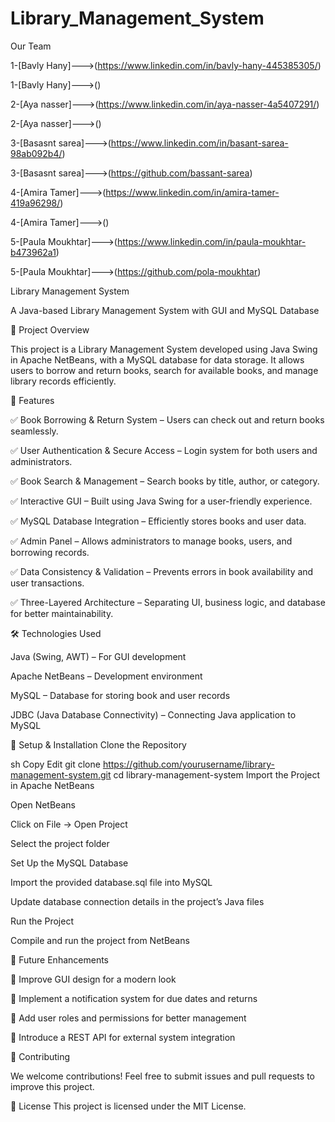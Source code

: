 # Library_Management_System

Our Team 

1-[Bavly Hany]--->(https://www.linkedin.com/in/bavly-hany-445385305/)

1-[Bavly Hany]--->()


2-[Aya nasser]--->(https://www.linkedin.com/in/aya-nasser-4a5407291/)

2-[Aya nasser]--->()


3-[Basasnt sarea]--->(https://www.linkedin.com/in/basant-sarea-98ab092b4/)

3-[Basasnt sarea]--->(https://github.com/bassant-sarea)


4-[Amira Tamer]--->(https://www.linkedin.com/in/amira-tamer-419a96298/)

4-[Amira Tamer]--->()


5-[Paula Moukhtar]--->(https://www.linkedin.com/in/paula-moukhtar-b473962a1)

5-[Paula Moukhtar]--->(https://github.com/pola-moukhtar)
 

 
 Library Management System

A Java-based Library Management System with GUI and MySQL Database

🚀 Project Overview

This project is a Library Management System developed using Java Swing in Apache NetBeans, with a MySQL database for data storage. It allows users to borrow and return books, search for available books, and manage library records efficiently.

🔹 Features

✅ Book Borrowing & Return System – Users can check out and return books seamlessly.

✅ User Authentication & Secure Access – Login system for both users and administrators.

✅ Book Search & Management – Search books by title, author, or category.

✅ Interactive GUI – Built using Java Swing for a user-friendly experience.

✅ MySQL Database Integration – Efficiently stores books and user data.

✅ Admin Panel – Allows administrators to manage books, users, and borrowing records.

✅ Data Consistency & Validation – Prevents errors in book availability and user transactions.

✅ Three-Layered Architecture – Separating UI, business logic, and database for better maintainability.



🛠 Technologies Used

Java (Swing, AWT) – For GUI development

Apache NetBeans – Development environment

MySQL – Database for storing book and user records

JDBC (Java Database Connectivity) – Connecting Java application to MySQL

📌 Setup & Installation
Clone the Repository

sh
Copy
Edit
git clone https://github.com/yourusername/library-management-system.git
cd library-management-system
Import the Project in Apache NetBeans

Open NetBeans

Click on File → Open Project

Select the project folder

Set Up the MySQL Database

Import the provided database.sql file into MySQL

Update database connection details in the project’s Java files

Run the Project

Compile and run the project from NetBeans

📌 Future Enhancements

🔹 Improve GUI design for a modern look

🔹 Implement a notification system for due dates and returns

🔹 Add user roles and permissions for better management

🔹 Introduce a REST API for external system integration

🤝 Contributing

We welcome contributions! Feel free to submit issues and pull requests to improve this project.

📜 License
This project is licensed under the MIT License.


